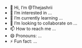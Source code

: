 - 👋 Hi, I’m @Thejashrii
- 👀 I’m interested in ...
- 🌱 I’m currently learning ...
- 💞️ I’m looking to collaborate on ...
- 📫 How to reach me ...
- 😄 Pronouns: ...
- ⚡ Fun fact: ...

<!---
Thejashrii/Thejashrii is a ✨ special ✨ repository because its `README.md` (this file) appears on your GitHub profile.
You can click the Preview link to take a look at your changes.
--->
